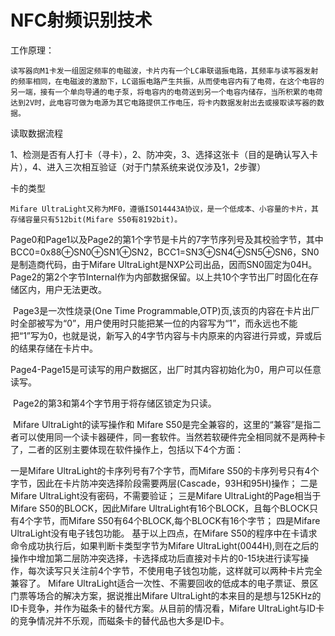 # NFC射频识别技术

工作原理：

	读写器向M1卡发一组固定频率的电磁波，卡片内有一个LC串联谐振电路，其频率与读写器发射的频率相同，在电磁波的激励下，LC谐振电路产生共振，从而使电容内有了电荷，在这个电容的另一端，接有一个单向导通的电子泵，将电容内的电荷送到另一个电容内储存，当所积累的电荷达到2V时，此电容可做为电源为其它电路提供工作电压，将卡内数据发射出去或接取读写器的数据。
读取数据流程

1、检测是否有人打卡（寻卡），2、防冲突，3、选择这张卡（目的是确认写入卡片），4、进入三次相互验证（对于门禁系统来说仅涉及1，2步骤）

卡的类型

 	Mifare UltraLight又称为MF0，遵循ISO14443A协议，是一个低成本、小容量的卡片，其存储容量只有512bit(Mifare S50有8192bit)。

​	Page0和Page1以及Page2的第1个字节是卡片的7字节序列号及其校验字节，其中BCC0=0x88⊕SN0⊕SN1⊕SN2，BCC1=SN3⊕SN4⊕SN5⊕SN6，SN0是制造商代码，由于Mifare UltraLight是NXP公司出品，因而SN0固定为04H。Page2的第2个字节Internal作为内部数据保留。以上共10个字节出厂时固化在存储区内，用户无法更改。

​	Page3是一次性烧录(One Time Programmable,OTP)页,该页的内容在卡片出厂时全部被写为“0”，用户使用时只能把某一位的内容写为“1”，而永远也不能把“1”写为0，也就是说，新写入的4字节内容与卡内原来的内容进行异或，异或后的结果存储在卡片中。

​	Page4-Page15是可读写的用户数据区，出厂时其内容初始化为0，用户可以任意读写。

​	  Page2的第3和第4个字节用于将存储区锁定为只读。



​	Mifare UltraLight的读写操作和 Mifare S50是完全兼容的，这里的“兼容”是指二者可以使用同一个读卡器硬件，同一套软件。当然若软硬件完全相同就不是两种卡了，二者的区别主要体现在软件操作上，包括以下4个方面：

  一是Mifare UltraLight的卡序列号有7个字节，而Mifare S50的卡序列号只有4个字节，因此在卡片防冲突选择阶段需要两层(Cascade，93H和95H)操作；
  二是Mifare UltraLight没有密码，不需要验证；
  三是Mifare UltraLight的Page相当于Mifare S50的BLOCK，因此Mifare UltraLight有16个BLOCK，且每个BLOCK只有4个字节，而Mifare S50有64个BLOCK,每个BLOCK有16个字节；
  四是Mifare UltraLight没有电子钱包功能。
  基于以上四点，在Mifare S50的程序中在卡请求命令成功执行后，如果判断卡类型字节为Mifare UltraLight(0044H),则在之后的操作中增加第二层防冲突选择，卡选择成功后直接对卡片的0-15块进行读写操作，每次读写只关注前4个字节，不使用电子钱包功能，这样就可以两种卡片完全兼容了。
  Mifare UltraLight适合一次性、不需要回收的低成本的电子票证、景区门票等场合的解决方案，据说推出Mifare UltraLight的本来目的是想与125KHz的ID卡竞争，并作为磁条卡的替代方案。从目前的情况看，Mifare UltraLight与ID卡的竞争情况并不乐观，而磁条卡的替代品也大多是ID卡。